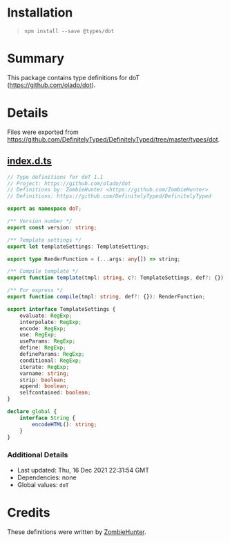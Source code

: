 # Installation
> `npm install --save @types/dot`

# Summary
This package contains type definitions for doT (https://github.com/olado/dot).

# Details
Files were exported from https://github.com/DefinitelyTyped/DefinitelyTyped/tree/master/types/dot.
## [index.d.ts](https://github.com/DefinitelyTyped/DefinitelyTyped/tree/master/types/dot/index.d.ts)
````ts
// Type definitions for doT 1.1
// Project: https://github.com/olado/dot
// Definitions by: ZombieHunter <https://github.com/ZombieHunter>
// Definitions: https://github.com/DefinitelyTyped/DefinitelyTyped

export as namespace doT;

/** Version number */
export const version: string;

/** Template settings */
export let templateSettings: TemplateSettings;

export type RenderFunction = (...args: any[]) => string;

/** Compile template */
export function template(tmpl: string, c?: TemplateSettings, def?: {}): RenderFunction;

/** For express */
export function compile(tmpl: string, def?: {}): RenderFunction;

export interface TemplateSettings {
    evaluate: RegExp;
    interpolate: RegExp;
    encode: RegExp;
    use: RegExp;
    useParams: RegExp;
    define: RegExp;
    defineParams: RegExp;
    conditional: RegExp;
    iterate: RegExp;
    varname: string;
    strip: boolean;
    append: boolean;
    selfcontained: boolean;
}

declare global {
    interface String {
        encodeHTML(): string;
    }
}

````

### Additional Details
 * Last updated: Thu, 16 Dec 2021 22:31:54 GMT
 * Dependencies: none
 * Global values: `doT`

# Credits
These definitions were written by [ZombieHunter](https://github.com/ZombieHunter).
